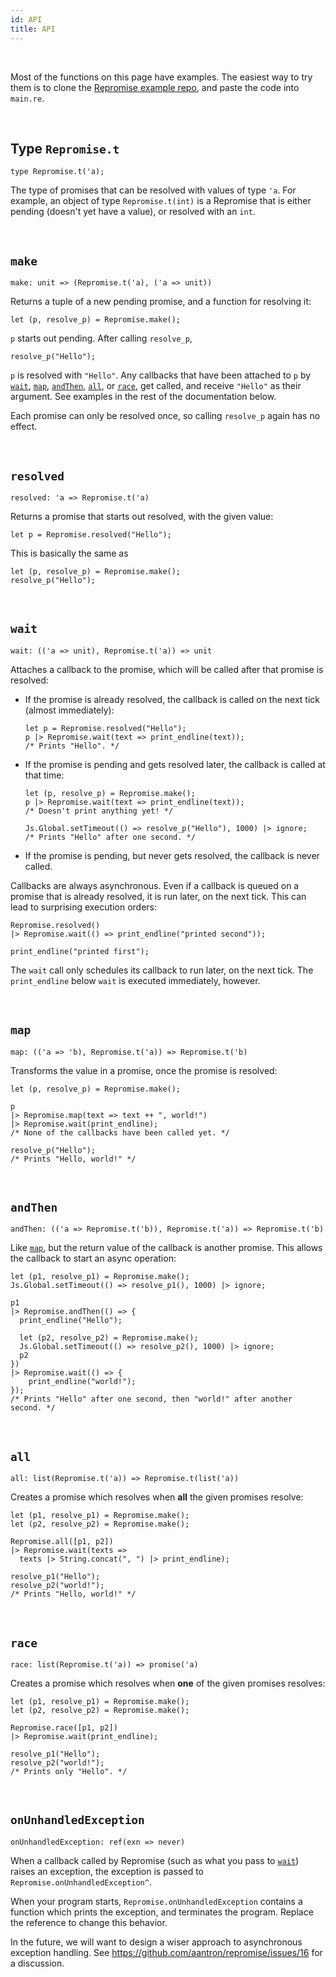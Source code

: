 ```yaml
---
id: API
title: API
---
```


<br/>

Most of the functions on this page have examples. The easiest way to try them is to clone the [Repromise example repo](https://github.com/aantron/repromise-example-bsb), and paste the code into `main.re`.

<br/>

## Type `Repromise.t`

```reason
type Repromise.t('a);
```

The type of promises that can be resolved with values of type `'a`. For example, an object of type `Repromise.t(int)` is a Repromise that is either pending (doesn't yet have a value), or resolved with an `int`.

<br/>

## `make`

```reason
make: unit => (Repromise.t('a), ('a => unit))
```

Returns a tuple of a new pending promise, and a function for resolving it:

```reason
let (p, resolve_p) = Repromise.make();
```

`p` starts out pending. After calling `resolve_p`,

```reason
resolve_p("Hello");
```

`p` is resolved with `"Hello"`. Any callbacks that have been attached to `p` by [`wait`](#wait), [`map`](#map), [`andThen`](#andThen), [`all`](#all), or [`race`](#race), get called, and receive `"Hello"` as their argument. See examples in the rest of the documentation below.

Each promise can only be resolved once, so calling `resolve_p` again has no effect.

<br/>

## `resolved`

```reason
resolved: 'a => Repromise.t('a)
```

Returns a promise that starts out resolved, with the given value:

```reason
let p = Repromise.resolved("Hello");
```

This is basically the same as

```reason
let (p, resolve_p) = Repromise.make();
resolve_p("Hello");
```

<br/>

## `wait`

```reason
wait: (('a => unit), Repromise.t('a)) => unit
```

Attaches a callback to the promise, which will be called after that promise is resolved:

- If the promise is already resolved, the callback is called on the next tick (almost immediately):

    ```reason
    let p = Repromise.resolved("Hello");
    p |> Repromise.wait(text => print_endline(text));
    /* Prints "Hello". */
    ```

- If the promise is pending and gets resolved later, the callback is called at that time:

    ```reason
    let (p, resolve_p) = Repromise.make();
    p |> Repromise.wait(text => print_endline(text));
    /* Doesn't print anything yet! */

    Js.Global.setTimeout(() => resolve_p("Hello"), 1000) |> ignore;
    /* Prints "Hello" after one second. */
    ```

- If the promise is pending, but never gets resolved, the callback is never called.

Callbacks are always asynchronous. Even if a callback is queued on a promise that is already resolved, it is run later, on the next tick. This can lead to surprising execution orders:

```reason
Repromise.resolved()
|> Repromise.wait(() => print_endline("printed second"));

print_endline("printed first");
```

The `wait` call only schedules its callback to run later, on the next tick. The `print_endline` below `wait` is executed immediately, however.

<br/>

## `map`

```reason
map: (('a => 'b), Repromise.t('a)) => Repromise.t('b)
```

Transforms the value in a promise, once the promise is resolved:

```reason
let (p, resolve_p) = Repromise.make();

p
|> Repromise.map(text => text ++ ", world!")
|> Repromise.wait(print_endline);
/* None of the callbacks have been called yet. */

resolve_p("Hello");
/* Prints "Hello, world!" */
```

<br/>

## `andThen`

```reason
andThen: (('a => Repromise.t('b)), Repromise.t('a)) => Repromise.t('b)
```

Like [`map`](#map), but the return value of the callback is another promise. This allows the callback to start an async operation:

```reason
let (p1, resolve_p1) = Repromise.make();
Js.Global.setTimeout(() => resolve_p1(), 1000) |> ignore;

p1
|> Repromise.andThen(() => {
  print_endline("Hello");

  let (p2, resolve_p2) = Repromise.make();
  Js.Global.setTimeout(() => resolve_p2(), 1000) |> ignore;
  p2
})
|> Repromise.wait(() => {
    print_endline("world!");
});
/* Prints "Hello" after one second, then "world!" after another second. */
```

<br/>

## `all`

```reason
all: list(Repromise.t('a)) => Repromise.t(list('a))
```

Creates a promise which resolves when **all** the given promises resolve:

```reason
let (p1, resolve_p1) = Repromise.make();
let (p2, resolve_p2) = Repromise.make();

Repromise.all([p1, p2])
|> Repromise.wait(texts =>
  texts |> String.concat(", ") |> print_endline);

resolve_p1("Hello");
resolve_p2("world!");
/* Prints "Hello, world!" */
```

<br/>

## `race`

```reason
race: list(Repromise.t('a)) => promise('a)
```

Creates a promise which resolves when **one** of the given promises resolves:

```reason
let (p1, resolve_p1) = Repromise.make();
let (p2, resolve_p2) = Repromise.make();

Repromise.race([p1, p2])
|> Repromise.wait(print_endline);

resolve_p1("Hello");
resolve_p2("world!");
/* Prints only "Hello". */
```

<br/>

## `onUnhandledException`

```reason
onUnhandledException: ref(exn => never)
```

When a callback called by Repromise (such as what you pass to [`wait`](#wait)) raises an exception, the exception is passed to `Repromise.onUnhandledException^`.

When your program starts, `Repromise.onUnhandledException` contains a function which prints the exception, and terminates the program. Replace the reference to change this behavior.

In the future, we will want to design a wiser approach to asynchronous exception handling. See https://github.com/aantron/repromise/issues/16 for a discussion.

<br/>
